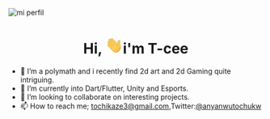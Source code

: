 

![mi perfil](https://res.cloudinary.com/superfolio/image/upload/v1620689979/68747470733a2f2f692e70696e696d672e636f6d2f6f726967696e616c732f63362f33332f63322f63363333633230656465383266306530636564376435373064626533613166332e676966_yjuh2s.gif)

<h1 align="center">Hi, <img src="https://raw.githubusercontent.com/ABSphreak/ABSphreak/master/gifs/Hi.gif" width="35">i'm T-cee</h1>

- 👀 I’m a polymath and i recently find 2d art and 2d Gaming quite intriguing.
- 🌱 I’m currently into Dart/Flutter, Unity and Esports.
- 💞️ I’m looking to collaborate on interesting projects.
- 📫 How to reach me; tochikaze3@gmail.com,Twitter:<a href="https://twitter.com/anyanwutochukw?s=20&t=Uq9v5st6_Z1ChSiWLiDIJA">@anyanwutochukw</a>



<!---
tochikaze3/tochikaze3 is a ✨ special ✨ repository because its `README.md` (this file) appears on your GitHub profile.
You can click the Preview link to take a look at your changes.
--->
